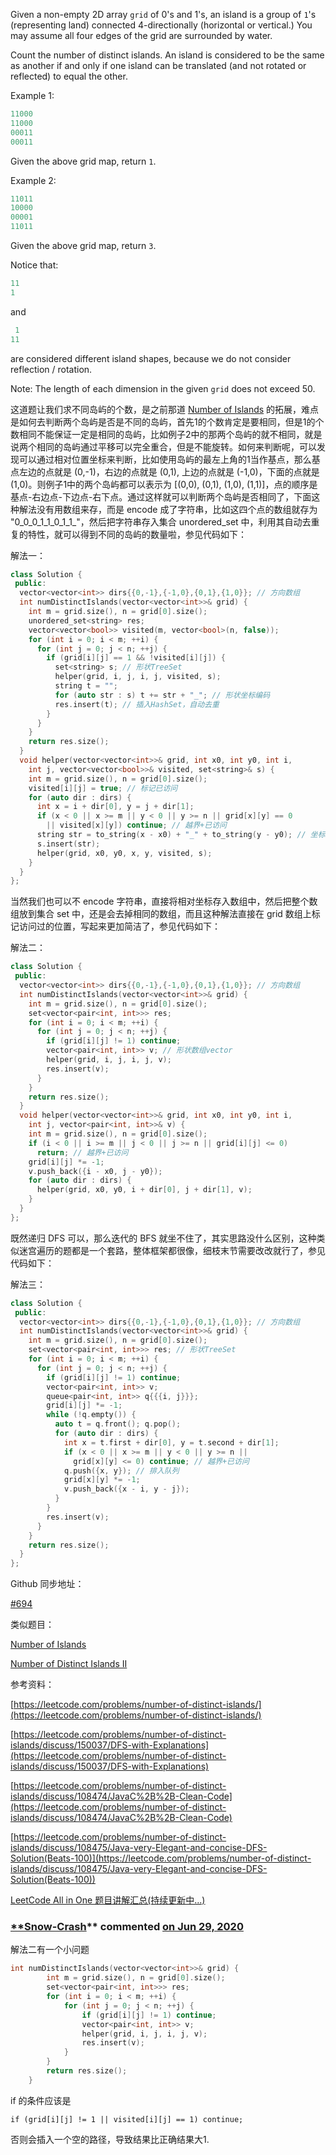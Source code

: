 Given a non-empty 2D array `grid` of 0's and 1's, an island is a group of `1`'s (representing land) connected 4-directionally (horizontal or vertical.) You may assume all four edges of the grid are surrounded by water.

Count the number of distinct islands. An island is considered to be the same as another if and only if one island can be translated (and not rotated or reflected) to equal the other.

Example 1:

```cpp
11000
11000
00011
00011
```

Given the above grid map, return `1`.

Example 2:

```cpp
11011
10000
00001
11011
```

Given the above grid map, return `3`.

Notice that:

```cpp
11
1
```

and

```cpp
 1
11
```

are considered different island shapes, because we do not consider reflection / rotation.

Note: The length of each dimension in the given `grid` does not exceed 50.

这道题让我们求不同岛屿的个数，是之前那道 [Number of Islands](http://www.cnblogs.com/grandyang/p/4402656.html) 的拓展，难点是如何去判断两个岛屿是否是不同的岛屿，首先1的个数肯定是要相同，但是1的个数相同不能保证一定是相同的岛屿，比如例子2中的那两个岛屿的就不相同，就是说两个相同的岛屿通过平移可以完全重合，但是不能旋转。如何来判断呢，可以发现可以通过相对位置坐标来判断，比如使用岛屿的最左上角的1当作基点，那么基点左边的点就是 (0,-1)，右边的点就是 (0,1), 上边的点就是 (-1,0)，下面的点就是 (1,0)。则例子1中的两个岛屿都可以表示为 [(0,0), (0,1), (1,0), (1,1)]，点的顺序是基点-右边点-下边点-右下点。通过这样就可以判断两个岛屿是否相同了，下面这种解法没有用数组来存，而是 encode 成了字符串，比如这四个点的数组就存为 "0_0_0_1_1_0_1_1_"，然后把字符串存入集合 unordered_set 中，利用其自动去重复的特性，就可以得到不同的岛屿的数量啦，参见代码如下：

解法一：

```cpp
class Solution {
 public:
  vector<vector<int>> dirs{{0,-1},{-1,0},{0,1},{1,0}}; // 方向数组
  int numDistinctIslands(vector<vector<int>>& grid) {
    int m = grid.size(), n = grid[0].size();
    unordered_set<string> res;
    vector<vector<bool>> visited(m, vector<bool>(n, false));
    for (int i = 0; i < m; ++i) {
      for (int j = 0; j < n; ++j) {
        if (grid[i][j] == 1 && !visited[i][j]) {
          set<string> s; // 形状TreeSet
          helper(grid, i, j, i, j, visited, s);
          string t = "";
          for (auto str : s) t += str + "_"; // 形状坐标编码
          res.insert(t); // 插入HashSet，自动去重
        }
      }
    }
    return res.size();
  }
  void helper(vector<vector<int>>& grid, int x0, int y0, int i,
    int j, vector<vector<bool>>& visited, set<string>& s) {
    int m = grid.size(), n = grid[0].size();
    visited[i][j] = true; // 标记已访问
    for (auto dir : dirs) {
      int x = i + dir[0], y = j + dir[1];
      if (x < 0 || x >= m || y < 0 || y >= n || grid[x][y] == 0
        || visited[x][y]) continue; // 越界+已访问
      string str = to_string(x - x0) + "_" + to_string(y - y0); // 坐标编码
      s.insert(str);
      helper(grid, x0, y0, x, y, visited, s);
    }
  }
};
```

当然我们也可以不 encode 字符串，直接将相对坐标存入数组中，然后把整个数组放到集合 set 中，还是会去掉相同的数组，而且这种解法直接在 grid 数组上标记访问过的位置，写起来更加简洁了，参见代码如下：

解法二：

```cpp
class Solution {
 public:
  vector<vector<int>> dirs{{0,-1},{-1,0},{0,1},{1,0}}; // 方向数组
  int numDistinctIslands(vector<vector<int>>& grid) {
    int m = grid.size(), n = grid[0].size();
    set<vector<pair<int, int>>> res;
    for (int i = 0; i < m; ++i) {
      for (int j = 0; j < n; ++j) {
        if (grid[i][j] != 1) continue;
        vector<pair<int, int>> v; // 形状数组vector
        helper(grid, i, j, i, j, v);
        res.insert(v);
      }
    }
    return res.size();
  }
  void helper(vector<vector<int>>& grid, int x0, int y0, int i,
    int j, vector<pair<int, int>>& v) {
    int m = grid.size(), n = grid[0].size();
    if (i < 0 || i >= m || j < 0 || j >= n || grid[i][j] <= 0)
      return; // 越界+已访问
    grid[i][j] *= -1;
    v.push_back({i - x0, j - y0});
    for (auto dir : dirs) {
      helper(grid, x0, y0, i + dir[0], j + dir[1], v);
    }
  }
};
```

既然递归 DFS 可以，那么迭代的 BFS 就坐不住了，其实思路没什么区别，这种类似迷宫遍历的题都是一个套路，整体框架都很像，细枝末节需要改改就行了，参见代码如下：

解法三：

```cpp
class Solution {
 public:
  vector<vector<int>> dirs{{0,-1},{-1,0},{0,1},{1,0}}; // 方向数组
  int numDistinctIslands(vector<vector<int>>& grid) {
    int m = grid.size(), n = grid[0].size();
    set<vector<pair<int, int>>> res; // 形状TreeSet
    for (int i = 0; i < m; ++i) {
      for (int j = 0; j < n; ++j) {
        if (grid[i][j] != 1) continue;
        vector<pair<int, int>> v;
        queue<pair<int, int>> q{{{i, j}}};
        grid[i][j] *= -1;
        while (!q.empty()) {
          auto t = q.front(); q.pop();
          for (auto dir : dirs) {
            int x = t.first + dir[0], y = t.second + dir[1];
            if (x < 0 || x >= m || y < 0 || y >= n ||
              grid[x][y] <= 0) continue; // 越界+已访问
            q.push({x, y}); // 排入队列
            grid[x][y] *= -1;
            v.push_back({x - i, y - j});
          }
        }
        res.insert(v);
      }
    }
    return res.size();
  }
};
```

Github 同步地址：

[#694](https://github.com/grandyang/leetcode/issues/694)

类似题目：

[Number of Islands](http://www.cnblogs.com/grandyang/p/4402656.html)

[Number of Distinct Islands II](http://www.cnblogs.com/grandyang/p/8542820.html)

参考资料：

[https://leetcode.com/problems/number-of-distinct-islands/](https://leetcode.com/problems/number-of-distinct-islands/)

[https://leetcode.com/problems/number-of-distinct-islands/discuss/150037/DFS-with-Explanations](https://leetcode.com/problems/number-of-distinct-islands/discuss/150037/DFS-with-Explanations)

[https://leetcode.com/problems/number-of-distinct-islands/discuss/108474/JavaC%2B%2B-Clean-Code](https://leetcode.com/problems/number-of-distinct-islands/discuss/108474/JavaC%2B%2B-Clean-Code)

[](https://leetcode.com/problems/number-of-distinct-islands/discuss/108475/Java-very-Elegant-and-concise-DFS-Solution(Beats-100))[https://leetcode.com/problems/number-of-distinct-islands/discuss/108475/Java-very-Elegant-and-concise-DFS-Solution(Beats-100)](https://leetcode.com/problems/number-of-distinct-islands/discuss/108475/Java-very-Elegant-and-concise-DFS-Solution(Beats-100))

[LeetCode All in One 题目讲解汇总(持续更新中...)](http://www.cnblogs.com/grandyang/p/4606334.html)

### [**Snow-Crash](https://github.com/Snow-Crash)** commented [on Jun 29, 2020](https://github.com/grandyang/leetcode/issues/694#issuecomment-650817878)

解法二有一个小问题

```cpp
int numDistinctIslands(vector<vector<int>>& grid) {
        int m = grid.size(), n = grid[0].size();
        set<vector<pair<int, int>>> res;
        for (int i = 0; i < m; ++i) {
            for (int j = 0; j < n; ++j) {
                if (grid[i][j] != 1) continue;
                vector<pair<int, int>> v;
                helper(grid, i, j, i, j, v);
                res.insert(v);
            }
        }
        return res.size();
    }
```

if 的条件应该是

`if (grid[i][j] != 1 || visited[i][j] == 1) continue;`

否则会插入一个空的路径，导致结果比正确结果大1.